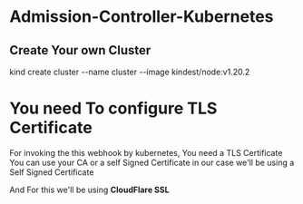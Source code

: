 # Admission-Controller-Kubernetes

## Create Your own Cluster 
kind create cluster --name cluster --image kindest/node:v1.20.2

# You need To configure TLS Certificate 
For invoking the this webhook by kubernetes, You need a TLS Certificate
You can use your CA or a self Signed Certificate
in our case we'll be using a Self Signed Certificate

And For this we'll be using **CloudFlare SSL**

